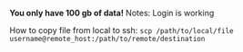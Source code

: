 **You only have 100 gb of data!**
Notes: Login is working

How to copy file from local to ssh: `scp /path/to/local/file username@remote_host:/path/to/remote/destination`